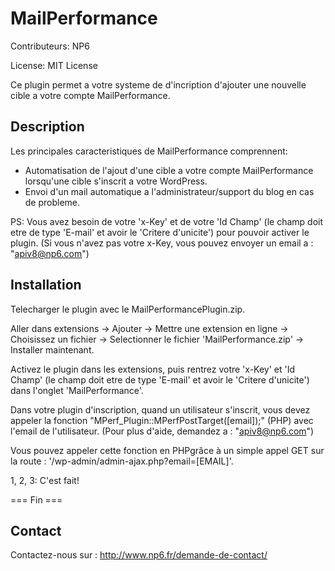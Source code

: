 MailPerformance
==
Contributeurs: NP6

License: MIT License

Ce plugin permet a votre systeme de d'incription d'ajouter une nouvelle cible a votre compte MailPerformance.

Description
--

Les principales caracteristiques de MailPerformance comprennent:

* Automatisation de l'ajout d'une cible a votre compte MailPerformance lorsqu'une cible s'inscrit a votre WordPress.
* Envoi d'un mail automatique a l'administrateur/support du blog en cas de probleme.

PS: Vous avez besoin de votre 'x-Key' et de votre 'Id Champ' (le champ doit etre de type 'E-mail' et avoir le 'Critere d'unicite') pour pouvoir activer le plugin. (Si vous n'avez pas votre x-Key, vous pouvez envoyer un email a : "apiv8@np6.com")

Installation
--

Telecharger le plugin avec le MailPerformancePlugin.zip.

Aller dans extensions -> Ajouter -> Mettre une extension en ligne -> Choisissez un fichier -> Selectionner le fichier 'MailPerformance.zip' -> Installer maintenant.

Activez le plugin dans les extensions, puis rentrez votre 'x-Key' et 'Id Champ' (le champ doit etre de type 'E-mail' et avoir le 'Critere d'unicite') dans l'onglet 'MailPerformance'.

Dans votre plugin d'inscription, quand un utilisateur s'inscrit, vous devez appeler la fonction "MPerf_Plugin::MPerfPostTarget([email]);" (PHP) avec l'email de l'utilisateur. (Pour plus d'aide, demandez a : "apiv8@np6.com")

Vous pouvez appeler cette fonction en PHPgrâce à un simple appel GET sur la route : '/wp-admin/admin-ajax.php?email=[EMAIL]'.

1, 2, 3: C'est fait!

=== Fin ===

Contact
--

Contactez-nous sur : http://www.np6.fr/demande-de-contact/
